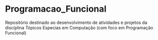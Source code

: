 # Programacao_Funcional
Repositório destinado ao desenvolvimento de atividades e projetos da disciplina Tópicos Especias em Computação (com foco em Programação Funcional)
